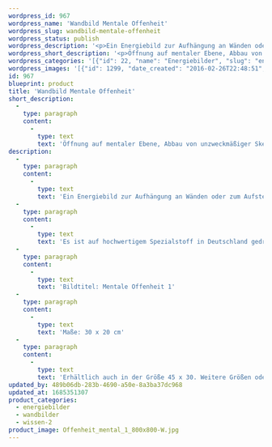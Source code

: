 ```yaml
---
wordpress_id: 967
wordpress_name: 'Wandbild Mentale Offenheit'
wordpress_slug: wandbild-mentale-offenheit
wordpress_status: publish
wordpress_description: '<p>Ein Energiebild zur Aufhängung an Wänden oder zum Aufstellen im Raum mit einem aktivierbaren Informationsfeld zu: Mentale Offenheit - Wissen aufnehmen - Interesse - Ehrlichkeit: Öffnung auf mentaler Ebene. Hierdurch kann umfassendes und leichtes Lernen erfolgen, da Blockierungen, verursacht z.B. durch unangemessene Skepsis, gelöst werden, welche die neutrale Aufnahme von Informationen bislang verhindert haben.</p><p>Es ist auf hochwertigem Spezialstoff in Deutschland gedruckt und sorgfältig in Handarbeit auf Holzkeilrahmen aufgezogen. Laut Herstellerangaben ist der farbintensive Druck 70 Jahre lichtecht, waschbar und in einem umweltorientierten Verfahren hergestellt. Der Oberstoff ist mit einer Spezialbeschichtung unterfüttert, so dass, bei Aufhängung an der Wand, der rückseitige Holzrahmen auch bei hellen Farben unsichtbar ist.</p><p>Bildtitel: Mentale Offenheit 1</p><p>Maße: 30 x 20 cm</p><p>Erhältlich auch in der Größe 45 x 30. Weitere Größen oder andere Seitenverhältnisse, sind bis 200 cm individuell für Sie innerhalb weniger Tage herstellbar. Bitte kontaktieren Sie uns hierfür unter <a href="mailto:info@elvedenverlag.de">info@elvedenverlag.de</a>.</p><p><a href="https://my.feenbaum.de/anwendung-energie-wandbilder/">Anwendungshinweise</a>      <a href="https://my.feenbaum.de/produktinformation-wandbilder/">Produktinformationen</a></p>'
wordpress_short_description: '<p>Öffnung auf mentaler Ebene, Abbau von unzweckmäßiger Skepsis</p>'
wordpress_categories: '[{"id": 22, "name": "Energiebilder", "slug": "energiebilder"}, {"id": 24, "name": "Wandbilder", "slug": "wandbilder"}, {"id": 45, "name": "Wissen", "slug": "wissen-2"}]'
wordpress_images: '[{"id": 1299, "date_created": "2016-02-26T22:48:51", "date_created_gmt": "2016-02-26T20:48:51", "date_modified": "2016-02-26T22:48:51", "date_modified_gmt": "2016-02-26T20:48:51", "src": "https://my.feenbaum.de/wp-content/uploads/2016/02/Offenheit_mental_1_800x800-W.jpg", "name": "Offenheit_mental_1_800x800-W", "alt": ""}]'
id: 967
blueprint: product
title: 'Wandbild Mentale Offenheit'
short_description:
  -
    type: paragraph
    content:
      -
        type: text
        text: 'Öffnung auf mentaler Ebene, Abbau von unzweckmäßiger Skepsis'
description:
  -
    type: paragraph
    content:
      -
        type: text
        text: 'Ein Energiebild zur Aufhängung an Wänden oder zum Aufstellen im Raum mit einem aktivierbaren Informationsfeld zu: Mentale Offenheit - Wissen aufnehmen - Interesse - Ehrlichkeit: Öffnung auf mentaler Ebene. Hierdurch kann umfassendes und leichtes Lernen erfolgen, da Blockierungen, verursacht z.B. durch unangemessene Skepsis, gelöst werden, welche die neutrale Aufnahme von Informationen bislang verhindert haben.'
  -
    type: paragraph
    content:
      -
        type: text
        text: 'Es ist auf hochwertigem Spezialstoff in Deutschland gedruckt und sorgfältig in Handarbeit auf Holzkeilrahmen aufgezogen. Laut Herstellerangaben ist der farbintensive Druck 70 Jahre lichtecht, waschbar und in einem umweltorientierten Verfahren hergestellt. Der Oberstoff ist mit einer Spezialbeschichtung unterfüttert, so dass, bei Aufhängung an der Wand, der rückseitige Holzrahmen auch bei hellen Farben unsichtbar ist.'
  -
    type: paragraph
    content:
      -
        type: text
        text: 'Bildtitel: Mentale Offenheit 1'
  -
    type: paragraph
    content:
      -
        type: text
        text: 'Maße: 30 x 20 cm'
  -
    type: paragraph
    content:
      -
        type: text
        text: 'Erhältlich auch in der Größe 45 x 30. Weitere Größen oder andere Seitenverhältnisse, sind bis 200 cm individuell für Sie innerhalb weniger Tage herstellbar. Bitte kontaktieren Sie uns hierfür unter info@elvedenverlag.de.'
updated_by: 489b06db-283b-4690-a50e-8a3ba37dc968
updated_at: 1685351307
product_categories:
  - energiebilder
  - wandbilder
  - wissen-2
product_image: Offenheit_mental_1_800x800-W.jpg
---
```


